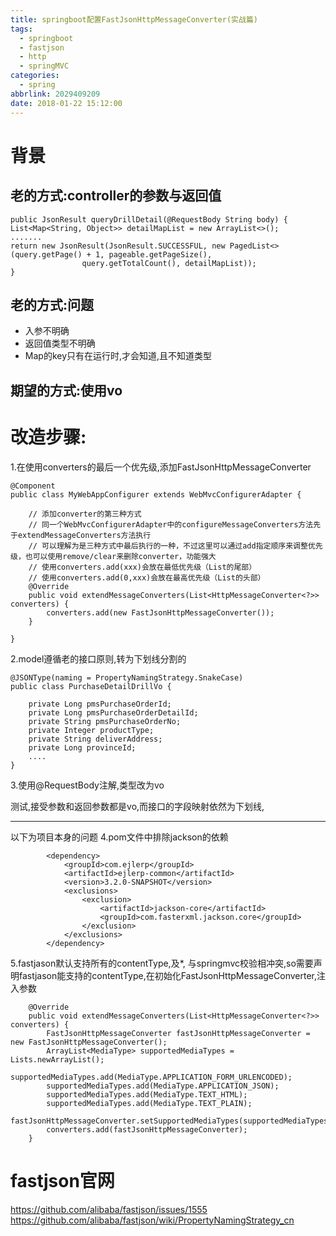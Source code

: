 ```yaml
---
title: springboot配置FastJsonHttpMessageConverter(实战篇)
tags:
  - springboot
  - fastjson
  - http
  - springMVC
categories:
  - spring
abbrlink: 2029409209
date: 2018-01-22 15:12:00
---
```

# 背景
## 老的方式:controller的参数与返回值
```
public JsonResult queryDrillDetail(@RequestBody String body) {
List<Map<String, Object>> detailMapList = new ArrayList<>();
.......
return new JsonResult(JsonResult.SUCCESSFUL, new PagedList<>(query.getPage() + 1, pageable.getPageSize(),
                query.getTotalCount(), detailMapList));
}
```
## 老的方式:问题
- 入参不明确
- 返回值类型不明确
- Map的key只有在运行时,才会知道,且不知道类型

## 期望的方式:使用vo

# 改造步骤:
1.在使用converters的最后一个优先级,添加FastJsonHttpMessageConverter

```
@Component
public class MyWebAppConfigurer extends WebMvcConfigurerAdapter {

    // 添加converter的第三种方式
    // 同一个WebMvcConfigurerAdapter中的configureMessageConverters方法先于extendMessageConverters方法执行
    // 可以理解为是三种方式中最后执行的一种，不过这里可以通过add指定顺序来调整优先级，也可以使用remove/clear来删除converter，功能强大
    // 使用converters.add(xxx)会放在最低优先级（List的尾部）
    // 使用converters.add(0,xxx)会放在最高优先级（List的头部）
    @Override
    public void extendMessageConverters(List<HttpMessageConverter<?>> converters) {
        converters.add(new FastJsonHttpMessageConverter());
    }

}
```

2.model遵循老的接口原则,转为下划线分割的

```
@JSONType(naming = PropertyNamingStrategy.SnakeCase)
public class PurchaseDetailDrillVo {

    private Long pmsPurchaseOrderId;
    private Long pmsPurchaseOrderDetailId;
    private String pmsPurchaseOrderNo;
    private Integer productType;
    private String deliverAddress;
    private Long provinceId;
    ....
}
```

3.使用@RequestBody注解,类型改为vo

测试,接受参数和返回参数都是vo,而接口的字段映射依然为下划线,


------
以下为项目本身的问题
4.pom文件中排除jackson的依赖
```
        <dependency>
            <groupId>com.ejlerp</groupId>
            <artifactId>ejlerp-common</artifactId>
            <version>3.2.0-SNAPSHOT</version>
            <exclusions>
                <exclusion>
                    <artifactId>jackson-core</artifactId>
                    <groupId>com.fasterxml.jackson.core</groupId>
                </exclusion>
            </exclusions>
        </dependency>
```

5.fastjason默认支持所有的contentType,及*, 与springmvc校验相冲突,so需要声明fastjason能支持的contentType,在初始化FastJsonHttpMessageConverter,注入参数
```
    @Override
    public void extendMessageConverters(List<HttpMessageConverter<?>> converters) {
        FastJsonHttpMessageConverter fastJsonHttpMessageConverter = new FastJsonHttpMessageConverter();
        ArrayList<MediaType> supportedMediaTypes = Lists.newArrayList();
        supportedMediaTypes.add(MediaType.APPLICATION_FORM_URLENCODED);
        supportedMediaTypes.add(MediaType.APPLICATION_JSON);
        supportedMediaTypes.add(MediaType.TEXT_HTML);
        supportedMediaTypes.add(MediaType.TEXT_PLAIN);
        fastJsonHttpMessageConverter.setSupportedMediaTypes(supportedMediaTypes);
        converters.add(fastJsonHttpMessageConverter);
    }
```





# fastjson官网
https://github.com/alibaba/fastjson/issues/1555
https://github.com/alibaba/fastjson/wiki/PropertyNamingStrategy_cn